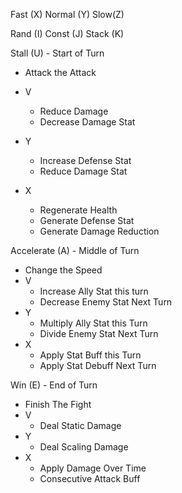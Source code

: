 Fast (X)
Normal (Y)
Slow(Z)

Rand (I)
Const (J)
Stack (K)


Stall (U) - Start of Turn
- Attack the Attack
- V 
	- Reduce Damage
	- Decrease Damage Stat

- Y 
	- Increase Defense Stat
	- Reduce Damage Stat

- X
	- Regenerate Health
	- Generate Defense Stat
	- Generate Damage Reduction

Accelerate (A) - Middle of Turn
- Change the Speed
- V
	- Increase Ally Stat this turn
	- Decrease Enemy Stat Next Turn
- Y
	- Multiply Ally Stat this Turn
	- Divide Enemy Stat Next Turn
- X
	- Apply Stat Buff this Turn
	- Apply Stat Debuff Next Turn

Win (E) - End of Turn
- Finish The Fight
- V
	- Deal Static Damage
- Y
	- Deal Scaling Damage
- X
	- Apply Damage Over Time
	- Consecutive Attack Buff